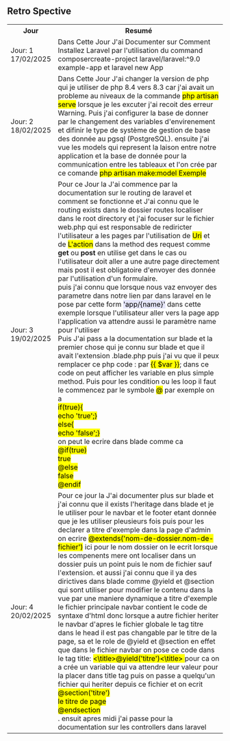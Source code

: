 ## Retro Spective
 <table>
    <tr>
      <th>Jour</th>
      <th>Resumé</th>
    </tr>
    <tr>
      <td>Jour: 1 <br> 17/02/2025</td>
      <td>Dans Cette Jour J'ai Documenter sur Comment Installez Laravel par l'utilisation du command composercreate-project laravel/laravel:^9.0 example-app et laravel new App</td>
    </tr>
    <tr>
      <td>Jour: 2 <br> 18/02/2025</td>
      <td>Dans Cette Jour J'ai changer la version de php qui je utiliser de php 8.4 vers 8.3 car j'ai avait un probleme au niveaux de la commande <mark>php artisan serve</mark> lorsque je les excuter j'ai recoit des erreur Warning. Puis j'ai configurer la base de donner par le changement des variables d'envirenement et difinir le type de système de gestion de base des donnée au pgsql (PostgreSQL). ensuite j'ai vue les models qui represent la laison entre notre application et la base de donnée pour la communication entre les tableaux et l'on crée par ce comande <mark>php artisan make:model Exemple </mark></td>
    </tr>
    <tr>
      <td>Jour: 3 <br> 19/02/2025</td>
      <td>Pour ce Jour la J'ai commence par la documentation sur le routing de laravel et comment se fonctionne et J'ai connu que le routing exists dans le dossier routes localiser dans le root directory et j'ai focuser sur le fichier web.php qui est responsable de rediricter l'utilisateur a les pages par l'utilisation de <mark>Uri</mark> et de <mark>L'action</mark> dans la method des request comme <b> get </b> ou <b> post </b> en utilise get dans le cas ou l'utilisateur doit aller a une autre page directement mais post il est obligatoire d'envoyer des donnée par l'utilisation d'un formulaire. <br> puis j'ai connu que lorsque nous vaz envoyer des parametre dans notre lien par dans laravel en le pose par cette form <mark style="background: lavender;">'app/{name}'</mark> dans cette exemple lorsque l'utilisateur aller vers la page app l'application va attendre aussi le paramètre name pour l'utiliser <br> Puis J'ai pass a la documentation sur blade et la premier chose qui je connu sur blade et que il avait l'extension .blade.php puis j'ai vu que il peux remplacer ce php code : <mark> <?php echo $var;?></mark> par <mark>{{ $var }}</mark>; dans ce code on peut afficher les variable en plus simple method. Puis pour les condition ou les loop il faut le commencez par le symbole <mark>@</mark> par exemple on a <br> <mark><?php <br> if(true){ <br> echo 'true';}<br> else{<br> 
      echo 'false';}<br> </mark> on peut le ecrire dans blade comme ca <br> <mark>@if(true)<br> 
      true <br> @else <br> false <br> @endif <mark> <br> </td>
    </tr>
    <tr>
      <td>Jour: 4 <br> 20/02/2025</td>
      <td>Pour ce jour la J'ai documenter plus sur blade et j'ai connu que il exists l'heritage dans blade et je le utiliser pour le navbar et le footer etant donnée que je les utiliser pleusieurs fois puis pour les declarer a titre d'exemple dans la page d'admin on ecrire <mark>@extends('nom-de-dossier.nom-de-fichier')</mark> ici pour le nom dossier on le ecrit lorsque les compenents mere ont localiser dans un dossier puis un point puis le nom de fichier sauf l'extension. et aussi j'ai connu que il ya des dirictives dans blade comme @yield et @section qui sont utiliser pour modifier le contenu dans la vue par une maniere dynamique a titre d'exemple le fichier principale navbar contient le code de syntaxe d'html donc lorsque a autre fichier heriter le navbar d'apres le fichier globale le tag titre dans le head il est pas changable par le titre de la page, sa et le role de @yield et @section en effet que dans le fichier navbar on pose ce code dans le tag title: <mark><\title>@yield('titre')<\title> </mark> pour ca on a crée un variable qui va attendre leur valeur pour la placer dans title tag puis on passe a quelqu'un fichier qui heriter depuis ce fichier et on ecrit <mark> @section('titre') <br> le titre de page <br>@endsection </mark> <br>. ensuit apres midi j'ai passe pour la documentation sur les controllers dans laravel </td>
    </tr>
</table>